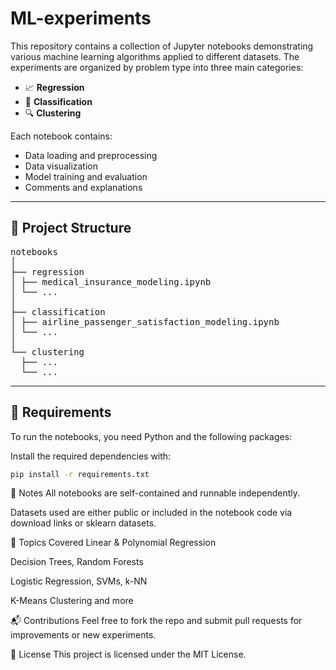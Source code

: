 # ML-experiments

This repository contains a collection of Jupyter notebooks demonstrating various machine learning algorithms applied to different datasets. The experiments are organized by problem type into three main categories:

- 📈 **Regression**
- 🧮 **Classification**
- 🔍 **Clustering**

Each notebook contains:
- Data loading and preprocessing
- Data visualization
- Model training and evaluation
- Comments and explanations

---

## 📂 Project Structure

<pre>
notebooks
│
├── regression
│ ├── medical_insurance_modeling.ipynb
│ └── ...
│
├── classification
│ ├── airline_passenger_satisfaction_modeling.ipynb
│ └── ...
│
└── clustering
  ├── ...
  └── ...
</pre>

---

## 🔧 Requirements

To run the notebooks, you need Python and the following packages:

Install the required dependencies with:

```bash
pip install -r requirements.txt
```

📌 Notes
All notebooks are self-contained and runnable independently.

Datasets used are either public or included in the notebook code via download links or sklearn datasets.

🧠 Topics Covered
Linear & Polynomial Regression

Decision Trees, Random Forests

Logistic Regression, SVMs, k-NN

K-Means Clustering and more

📬 Contributions
Feel free to fork the repo and submit pull requests for improvements or new experiments.

📄 License
This project is licensed under the MIT License.

